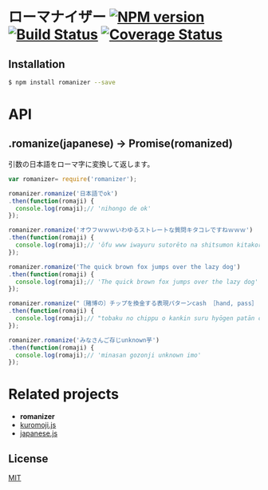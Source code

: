 # ローマナイザー [![NPM version][npm-image]][npm] [![Build Status][travis-image]][travis] [![Coverage Status][coveralls-image]][coveralls]

## Installation

```bash
$ npm install romanizer --save
```

# API

## .romanize(japanese) -> Promise(romanized)

引数の日本語をローマ字に変換して返します。

```js
var romanizer= require('romanizer');

romanizer.romanize('日本語でok')
.then(function(romaji) {
  console.log(romaji);// 'nihongo de ok'
});

romanizer.romanize('オウフｗｗｗいわゆるストレートな質問キタコレですねｗｗｗ')
.then(function(romaji) {
  console.log(romaji);// 'ōfu www iwayuru sutorēto na shitsumon kitakore desu ne www'
});

romanizer.romanize('The quick brown fox jumps over the lazy dog')
.then(function(romaji) {
  console.log(romaji);// 'The quick brown fox jumps over the lazy dog'
});

romanizer.romanize("〔賭博の〕チップを換金する表現パターンcash ［hand, pass］ in one's chips")
.then(function(romaji) {
  console.log(romaji);// "tobaku no chippu o kankin suru hyōgen patān cash hand pass in one's chips"
});

romanizer.romanize('みなさんご存じunknown芋')
.then(function(romaji) {
  console.log(romaji);// 'minasan gozonji unknown imo'
});
```

# Related projects
* __romanizer__
* [kuromoji.js](https://github.com/takuyaa/kuromoji.js)
* [japanese.js](https://github.com/hakatashi/japanese.js)

License
---
[MIT][License]

[License]: http://59naga.mit-license.org/

[sauce-image]: http://soysauce.berabou.me/u/59798/romanizer.svg
[sauce]: https://saucelabs.com/u/59798
[npm-image]:https://img.shields.io/npm/v/romanizer.svg?style=flat-square
[npm]: https://npmjs.org/package/romanizer
[travis-image]: http://img.shields.io/travis/59naga/romanizer.svg?style=flat-square
[travis]: https://travis-ci.org/59naga/romanizer
[coveralls-image]: http://img.shields.io/coveralls/59naga/romanizer.svg?style=flat-square
[coveralls]: https://coveralls.io/r/59naga/romanizer?branch=master
